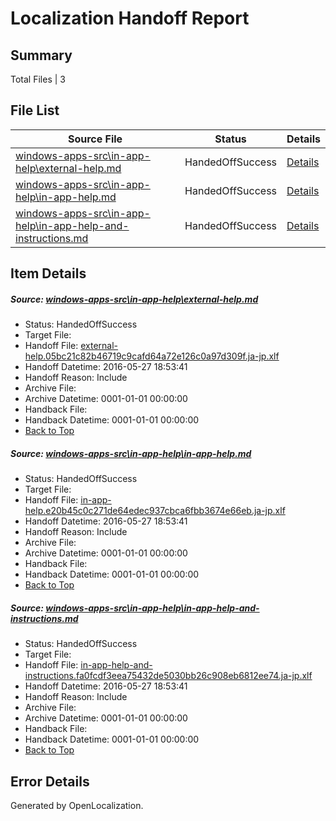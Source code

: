 # <a name='report-top'></a> Localization Handoff Report

## Summary
 Total Files | 3

## File List
 Source File | Status | Details 
 ----------- | ------ | ------- 
 [windows-apps-src\in-app-help\external-help.md](https://github.com/Microsoft/windows-apps/blob/9da639dedf46068fb1f555f90b39ab979114ebf3/windows-apps-src/in-app-help/external-help.md) | HandedOffSuccess | [Details](#0e21737e33f33d7239162ddcf9d4cdf39db176552618)
 [windows-apps-src\in-app-help\in-app-help.md](https://github.com/Microsoft/windows-apps/blob/0d13ca6850df1b575eddebdb36b345423392664f/windows-apps-src/in-app-help/in-app-help.md) | HandedOffSuccess | [Details](#57aeaf5962bbd95f3462f3a2736f66e733834b812626)
 [windows-apps-src\in-app-help\in-app-help-and-instructions.md](https://github.com/Microsoft/windows-apps/blob/1e836d61ac242bbd366457cdf7c8acec9ad29ace/windows-apps-src/in-app-help/in-app-help-and-instructions.md) | HandedOffSuccess | [Details](#ff3d49e098b0b9b0e7a58a7985c77ab8022eb6612625)

## Item Details
##### <a name='0e21737e33f33d7239162ddcf9d4cdf39db176552618'></a> Source: [windows-apps-src\in-app-help\external-help.md](https://github.com/Microsoft/windows-apps/blob/9da639dedf46068fb1f555f90b39ab979114ebf3/windows-apps-src/in-app-help/external-help.md)
* Status: HandedOffSuccess
* Target File: 
* Handoff File: [external-help.05bc21c82b46719c9cafd64a72e126c0a97d309f.ja-jp.xlf](https://github.com/Microsoft/WDG.handoff/blob/f57a4582abbc6b3fa090b81fa788e9553aaccfa2/ol-handoff/Microsoft/windows-apps.ja-jp/master/external-help.05bc21c82b46719c9cafd64a72e126c0a97d309f.ja-jp.xlf)
* Handoff Datetime: 2016-05-27 18:53:41
* Handoff Reason: Include
* Archive File: 
* Archive Datetime: 0001-01-01 00:00:00
* Handback File: 
* Handback Datetime: 0001-01-01 00:00:00
* [Back to Top](#report-top)

##### <a name='57aeaf5962bbd95f3462f3a2736f66e733834b812626'></a> Source: [windows-apps-src\in-app-help\in-app-help.md](https://github.com/Microsoft/windows-apps/blob/0d13ca6850df1b575eddebdb36b345423392664f/windows-apps-src/in-app-help/in-app-help.md)
* Status: HandedOffSuccess
* Target File: 
* Handoff File: [in-app-help.e20b45c0c271de64edec937cbca6fbb3674e66eb.ja-jp.xlf](https://github.com/Microsoft/WDG.handoff/blob/f57a4582abbc6b3fa090b81fa788e9553aaccfa2/ol-handoff/Microsoft/windows-apps.ja-jp/master/in-app-help.e20b45c0c271de64edec937cbca6fbb3674e66eb.ja-jp.xlf)
* Handoff Datetime: 2016-05-27 18:53:41
* Handoff Reason: Include
* Archive File: 
* Archive Datetime: 0001-01-01 00:00:00
* Handback File: 
* Handback Datetime: 0001-01-01 00:00:00
* [Back to Top](#report-top)

##### <a name='ff3d49e098b0b9b0e7a58a7985c77ab8022eb6612625'></a> Source: [windows-apps-src\in-app-help\in-app-help-and-instructions.md](https://github.com/Microsoft/windows-apps/blob/1e836d61ac242bbd366457cdf7c8acec9ad29ace/windows-apps-src/in-app-help/in-app-help-and-instructions.md)
* Status: HandedOffSuccess
* Target File: 
* Handoff File: [in-app-help-and-instructions.fa0fcdf3eea75432de5030bb26c908eb6812ee74.ja-jp.xlf](https://github.com/Microsoft/WDG.handoff/blob/f57a4582abbc6b3fa090b81fa788e9553aaccfa2/ol-handoff/Microsoft/windows-apps.ja-jp/master/in-app-help-and-instructions.fa0fcdf3eea75432de5030bb26c908eb6812ee74.ja-jp.xlf)
* Handoff Datetime: 2016-05-27 18:53:41
* Handoff Reason: Include
* Archive File: 
* Archive Datetime: 0001-01-01 00:00:00
* Handback File: 
* Handback Datetime: 0001-01-01 00:00:00
* [Back to Top](#report-top)


## Error Details

Generated by OpenLocalization.
